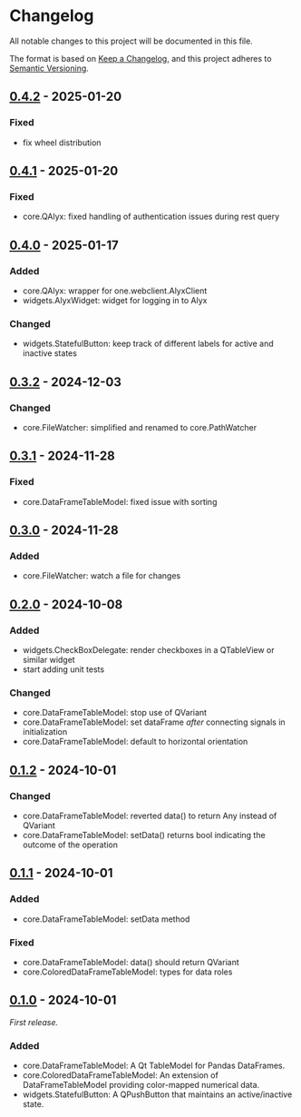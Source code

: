 Changelog
=========

All notable changes to this project will be documented in this file.

The format is based on [Keep a Changelog](https://keepachangelog.com/en/1.1.0/),
and this project adheres to [Semantic Versioning](https://semver.org/spec/v2.0.0.html).

## [0.4.2] - 2025-01-20

### Fixed
- fix wheel distribution

## [0.4.1] - 2025-01-20

### Fixed
- core.QAlyx: fixed handling of authentication issues during rest query

## [0.4.0] - 2025-01-17

### Added

- core.QAlyx: wrapper for one.webclient.AlyxClient
- widgets.AlyxWidget: widget for logging in to Alyx

### Changed

- widgets.StatefulButton: keep track of different labels for active and 
  inactive states

## [0.3.2] - 2024-12-03

### Changed

- core.FileWatcher: simplified and renamed to core.PathWatcher

## [0.3.1] - 2024-11-28

### Fixed

- core.DataFrameTableModel: fixed issue with sorting

## [0.3.0] - 2024-11-28

### Added

- core.FileWatcher: watch a file for changes

## [0.2.0] - 2024-10-08

### Added

- widgets.CheckBoxDelegate: render checkboxes in a QTableView or similar widget
- start adding unit tests

### Changed

- core.DataFrameTableModel: stop use of QVariant
- core.DataFrameTableModel: set dataFrame _after_ connecting signals in 
  initialization
- core.DataFrameTableModel: default to horizontal orientation

## [0.1.2] - 2024-10-01

### Changed

- core.DataFrameTableModel: reverted data() to return Any instead of QVariant
- core.DataFrameTableModel: setData() returns bool indicating the outcome of 
  the operation

## [0.1.1] - 2024-10-01

### Added

- core.DataFrameTableModel: setData method

### Fixed

- core.DataFrameTableModel: data() should return QVariant
- core.ColoredDataFrameTableModel: types for data roles


## [0.1.0] - 2024-10-01

_First release._

### Added

- core.DataFrameTableModel: A Qt TableModel for Pandas DataFrames.
- core.ColoredDataFrameTableModel: An extension of DataFrameTableModel 
  providing color-mapped numerical data.
- widgets.StatefulButton: A QPushButton that maintains an active/inactive state.

[0.4.2]: https://github.com/int-brain-lab/iblqt/releases/tag/v0.4.2
[0.4.1]: https://github.com/int-brain-lab/iblqt/releases/tag/v0.4.1
[0.4.0]: https://github.com/int-brain-lab/iblqt/releases/tag/v0.4.0
[0.3.2]: https://github.com/int-brain-lab/iblqt/releases/tag/v0.3.2
[0.3.1]: https://github.com/int-brain-lab/iblqt/releases/tag/v0.3.1
[0.3.0]: https://github.com/int-brain-lab/iblqt/releases/tag/v0.3.0
[0.2.0]: https://github.com/int-brain-lab/iblqt/releases/tag/v0.2.0
[0.1.2]: https://github.com/int-brain-lab/iblqt/releases/tag/v0.1.2
[0.1.1]: https://github.com/int-brain-lab/iblqt/releases/tag/v0.1.1
[0.1.0]: https://github.com/int-brain-lab/iblqt/releases/tag/v0.1.0
